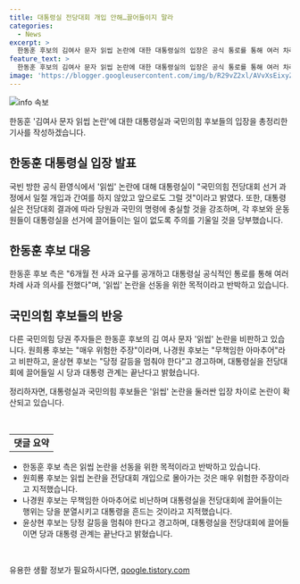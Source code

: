 ```yaml
---
title: 대통령실 전당대회 개입 안해…끌어들이지 말라
categories:
  - News
excerpt: >
  한동훈 후보의 김여사 문자 읽씹 논란에 대한 대통령실의 입장은 공식 통로를 통해 여러 차례 사과 의사를 전달했음에도 불구하고 답하지 않았다는 주장에 반박했다. 다른 국민의힘 당대표 후보들은 이를 비판하며 당을 분열시키고 대통령을 흔드는 행위로 비난했다. 이에 대통령실은 전당대회 선거 과정에서 일절 개입하지 않을 것이고, 각 후보들이 대통령실을 선거에 끌어들이는 일이 없도록 주의를 기울일 것을 강조했다.
feature_text: >
  한동훈 후보의 김여사 문자 읽씹 논란에 대한 대통령실의 입장은 공식 통로를 통해 여러 차례 사과 의사를 전달했음에도 불구하고 답하지 않았다는 주장에 반박했다. 다른 국민의힘 당대표 후보들은 이를 비판하며 당을 분열시키고 대통령을 흔드는 행위로 비난했다. 이에 대통령실은 전당대회 선거 과정에서 일절 개입하지 않을 것이고, 각 후보들이 대통령실을 선거에 끌어들이는 일이 없도록 주의를 기울일 것을 강조했다.
image: 'https://blogger.googleusercontent.com/img/b/R29vZ2xl/AVvXsEixyZcFfHzMRdzZMjFBmAUKJYCLCGyLL1o632UiGVXcaFdKo_bkvkuCioo0uUKlGfBVcT3P84aROyZIXSBEx3Aw5nCQ3pTgDom1WDC4m8eifvWiAmWEEVb4x6G_l8C0QH225ldMjyaFvpxGEBGNO37VmDTDMHGhJPq73UglMfDca1-0aw/s1600/blogspot.png'
---
```


<p><img src="https://blogger.googleusercontent.com/img/b/R29vZ2xl/AVvXsEixyZcFfHzMRdzZMjFBmAUKJYCLCGyLL1o632UiGVXcaFdKo_bkvkuCioo0uUKlGfBVcT3P84aROyZIXSBEx3Aw5nCQ3pTgDom1WDC4m8eifvWiAmWEEVb4x6G_l8C0QH225ldMjyaFvpxGEBGNO37VmDTDMHGhJPq73UglMfDca1-0aw/s1600/blogspot.png" alt="info 속보" /></p>

<p>한동훈 '김여사 문자 읽씹 논란'에 대한 대통령실과 국민의힘 후보들의 입장을 총정리한 기사를 작성하겠습니다.</p>

<h2 data-ke-size="size26">한동훈 대통령실 입장 발표</h2>

<p>국빈 방한 공식 환영식에서 '읽씹' 논란에 대해 대통령실이 "국민의힘 전당대회 선거 과정에서 일절 개입과 간여를 하지 않았고 앞으로도 그럴 것"이라고 밝였다. 또한, 대통령실은 전당대회 결과에 따라 당원과 국민의 명령에 충실할 것을 강조하며, 각 후보와 운동원들이 대통령실을 선거에 끌어들이는 일이 없도록 주의를 기울일 것을 당부했습니다.</p>

<h2 data-ke-size="size26">한동훈 후보 대응</h2>

<p>한동훈 후보 측은 "6개월 전 사과 요구를 공개하고 대통령실 공식적인 통로를 통해 여러 차례 사과 의사를 전했다"며, '읽씹' 논란을 선동을 위한 목적이라고 반박하고 있습니다.</p>

<h2 data-ke-size="size26">국민의힘 후보들의 반응</h2>

<p>다른 국민의힘 당권 주자들은 한동훈 후보의 김 여사 문자 '읽씹' 논란을 비판하고 있습니다. 원희룡 후보는 "매우 위험한 주장"이라며, 나경원 후보는 "무책임한 아마추어"라고 비판하고, 윤상현 후보는 "당정 갈등을 멈춰야 한다"고 경고하며, 대통령실을 전당대회에 끌어들일 시 당과 대통령 관계는 끝난다고 밝혔습니다. </p>

<p>정리하자면, 대통령실과 국민의힘 후보들은 '읽씹' 논란을 둘러싼 입장 차이로 논란이 확산되고 있습니다.</p>

<p data-ke-size="size16">&nbsp;</p>

<table>
    <tbody>
        <tr>
            <td style="text-align: center; height: 17px;"><b>댓글 요약</b></td>
        </tr>
    </tbody>
</table>

<ul>
    <li>한동훈 후보 측은 읽씹 논란을 선동을 위한 목적이라고 반박하고 있습니다.</li>
    <li>원희룡 후보는 읽씹 논란을 전당대회 개입으로 몰아가는 것은 매우 위험한 주장이라고 지적했습니다.</li>
    <li>나경원 후보는 무책임한 아마추어로 비난하며 대통령실을 전당대회에 끌어들이는 행위는 당을 분열시키고 대통령을 흔드는 것이라고 지적했습니다.</li>
    <li>윤상현 후보는 당정 갈등을 멈춰야 한다고 경고하며, 대통령실을 전당대회에 끌어들이면 당과 대통령 관계는 끝난다고 밝혔습니다.</li>
</ul>

<p data-ke-size="size16">&nbsp;</p>
유용한 생활 정보가 필요하시다면, <a href="https://qoogle.tistory.com" rel="dofollow">qoogle.tistory.com</a>


